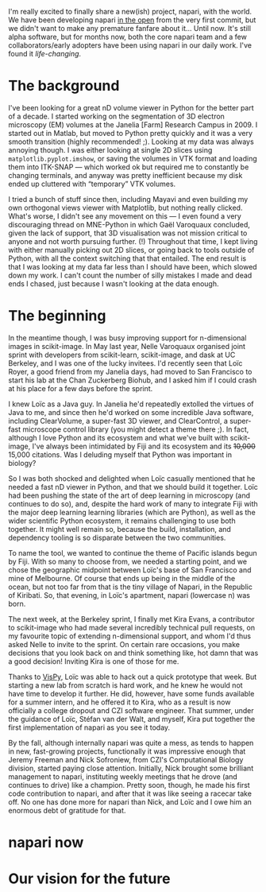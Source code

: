 <!--
.. title: Introducing napari: a fast n-dimensional image viewer in Python
.. slug: introducing-napari-a-fast-n-dimensional-image-viewer-in-python
.. date: 2019-10-01 23:07:54 UTC+10:00
.. status: draft
.. tags: 
.. category: 
.. link: 
.. description: 
.. type: text
-->

I'm really excited to finally share a new(ish) project, napari, with the world.
We have been developing napari [in the open](https://github.com/napari/napari)
from the very first commit, but we didn't want to make any premature fanfare
about it… Until now. It's still alpha software, but for months now, both the
core napari team and a few collaborators/early adopters have been using napari
in our daily work. I've found it *life-changing*.

# The background

I've been looking for a great nD volume viewer in Python for the better part of
a decade. I started working on the segmentation of 3D electron microscopy (EM)
volumes at the Janelia [Farm] Research Campus in 2009. I started out in Matlab,
but moved to Python pretty quickly and it was a very smooth transition (highly
recommended! ;). Looking at my data was always annoying though. I was either
looking at single 2D slices using `matplotlib.pyplot.imshow`, or saving the
volumes in VTK format and loading them into ITK-SNAP — which worked ok but
required me to constantly be changing terminals, and anyway was pretty
inefficient because my disk ended up cluttered with “temporary” VTK volumes.

I tried a bunch of stuff since then, including Mayavi and even building my own
orthogonal views viewer with Matplotlib, but nothing really clicked. What's
worse, I didn't see any movement on this — I even found a very discouraging
thread on MNE-Python in which Gaël Varoquaux concluded, given the lack of
support, that 3D visualisation was not mission critical to anyone and not worth
pursuing further. (!) Throughout that time, I kept living with either manually
picking out 2D slices, or going back to tools outside of Python, with all the
context switching that that entailed. The end result is that I was looking at
my data far less than I should have been, which slowed down my work. I can't
count the number of silly mistakes I made and dead ends I chased, just because
I wasn't looking at the data enough.

# The beginning

In the meantime though, I was busy improving support for n-dimensional images
in scikit-image. In May last year, Nelle Varoquaux organised joint sprint with
developers from scikit-learn, scikit-image, and dask at UC Berkeley, and I was
one of the lucky invitees. I'd recently seen that Loïc Royer, a good friend
from my Janelia days, had moved to San Francisco to start his lab at the Chan
Zuckerberg Biohub, and I asked him if I could crash at his place for a few days
before the sprint.

I knew Loïc as a Java guy. In Janelia he'd repeatedly extolled the virtues of
Java to me, and since then
he'd worked on some incredible Java software, including ClearVolume, a super-fast
3D viewer, and ClearControl, a super-fast microscope control library (you
might detect a theme there ;).
In fact, although I love Python and its ecosystem and what we've built with
scikit-image, I've always been intimidated by Fiji and its ecosystem
and its ~~10,000~~ 15,000 citations. Was I deluding myself that Python was
important in biology?

So I was both shocked and delighted when Loïc casually mentioned that he needed
a fast nD viewer in Python, and that we should build it together. Loïc had been
pushing the state of the art of deep learning in microscopy (and continues to
do so), and, despite the hard work of many to integrate Fiji with the major deep learning
learning libraries (which are Python), as well as the wider scientific Python
ecosystem, it remains challenging to use both together. It might well
remain so, because the build, installation, and dependency tooling is so
disparate between the two communities.

To name the tool, we wanted to continue
the theme of Pacific islands begun by Fiji. With so many to choose from, we
needed a starting point, and we chose the geographic midpoint between Loïc's
base of San Francisco and mine of Melbourne. Of course that ends up being
in the middle of the ocean, but not too far from that is the tiny village of
Napari, in the Republic of Kiribati. So, that evening, in Loïc's apartment,
napari (lowercase n) was born.

The next week, at the Berkeley sprint, I finally met Kira Evans, a contributor to scikit-image
who had made several incredibly technical pull requests,
on my favourite topic of extending n-dimensional support, and whom I'd thus
asked Nelle to invite to the sprint.
On certain rare occasions, you make decisions that you look back on and think something like,
hot damn that was a good decision! Inviting Kira is one of those for me.

Thanks to [VisPy](http://vispy.org/), Loïc was able to hack out a quick
prototype that week. But starting a new lab from scratch is hard work, and he
knew he would not have time to develop it further. He did, however, have some
funds available for a summer intern, and he offered it to Kira, who as a result is now officially
a college dropout and CZI software engineer. That summer, under the guidance of Loïc, Stéfan
van der Walt, and myself, Kira put together the first implementation of napari as you see
it today.

By the fall, although internally napari was quite a mess, as tends to happen in
new, fast-growing projects, functionally it was impressive enough that Jeremy Freeman and
Nick Sofroniew, from CZI's Computational Biology division, started paying close attention. 
Initially, Nick brought some brilliant management to napari, instituting weekly meetings
that he drove (and continues to drive) like a champion. Pretty soon, though, he made his
first code contribution to napari, and after that it was like seeing a racecar take off.
No one has done more for napari than Nick, and Loïc and I owe him an enormous debt of
gratitude for that.

# napari now



# Our vision for the future


